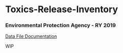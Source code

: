 # Toxics-Release-Inventory
### Environmental Protection Agency - RY 2019

[Data File Documentation](https://www.epa.gov/sites/production/files/2019-08/documents/basic_data_files_documentation_aug_2019_v2.pdf)

WIP